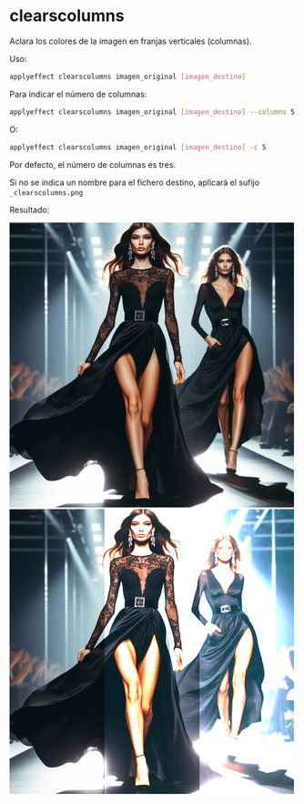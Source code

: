 # clearscolumns

Aclara los colores de la imagen en franjas verticales (columnas).

Uso:

``` sh
applyeffect clearscolumns imagen_original [imagen_destino]
```

Para indicar el número de columnas:

``` sh
applyeffect clearscolumns imagen_original [imagen_destino] --columns 5
```

O:

``` sh
applyeffect clearscolumns imagen_original [imagen_destino] -c 5
```

Por defecto, el número de columnas es tres.

Si no se indica un nombre para el fichero destino, aplicará el sufijo `_clearscolumns.png`

Resultado:

![imagen original](../../images/image.jpg)
![clearscolumns](../../images/image_clearscolumns.png)
